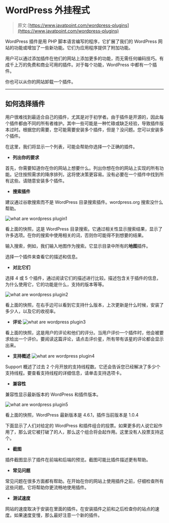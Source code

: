 # WordPress 外挂程式

> 原文:[https://www.javatpoint.com/wordpress-plugins](https://www.javatpoint.com/wordpress-plugins)

WordPress 插件是用 PHP 脚本语言编写的程序，它扩展了我们的 WordPress 网站的功能或增加了一些新功能。它们为应用程序提供了附加功能。

用户可以通过添加插件在他们的网站上添加更多的功能，而无需任何编码技巧。有成千上万的免费和商业可用的插件。对于每个功能，WordPress 中都有一个插件。

你也可以从你的网站卸载一个插件。

* * *

## 如何选择插件

用户很难找到最适合自己的插件，尤其是对于初学者。由于插件是开源的，因此每个插件都由不同的所有者维护。其中一些可能是一种忙碌或缺乏经验，导致插件版本过时。根据您的需要，您可能需要安装多个插件，但是？没问题。您可以安装多个插件。

在这里，我们将显示一个列表，可能会帮助你选择一个正确的插件。

*   **列出你的要求**

首先，你需要知道你在你的网站上想要什么。列出你想在你的网站上实现的所有功能。记住按照需求的降序排列，这将使决策更容易。没有必要在一个插件中找到所有这些。请随意安装多个插件。

*   **搜索插件**

建议通过谷歌搜索而不是 WordPress 目录搜索插件。wordpress.org 搜索没什么帮助。

![what are wordpress plugin1](../Images/59986ed4d14119e09d09fe9f952ee37f.png)

看上面的快照，这是 WordPress 目录搜索。它通过相关性显示搜索结果，显示了许多选项。在你的搜索中使用相关的词，否则你可能得不到想要的结果。

输入搜索，例如，我们输入地图作为搜索。它显示目录中所有的**地图**插件。

选择一个插件来查看它的描述和信息。

*   **对比它们**

选择 4 或 5 个插件，通过阅读它们的描述进行比较。描述包含关于插件的信息，为什么使用它，它的功能是什么，支持的版本等等。

![what are wordpress plugin2](../Images/97f09adf2ed957c761cd2f3354204c4c.png)

看上面的快照，在右手边可以看到它支持什么版本，上次更新是什么时候，安装了多少人，以及它的收视率。

*   **评论**
![what are wordpress plugin3](../Images/55d91ff92b8085e7b18ee67faa49662d.png)

看上面的快照，这是用户的评论和他们的评分。当用户评价一个插件时，他会被要求给出一个评价。要阅读这篇评论，请点击评价星，所有带有该星的评论都会显示出来。

*   **支持概述**
![what are wordpress plugin4](../Images/891e73bdba2f988234708b5233b8a300.png)

Support 概述了过去 2 个月开放的支持线程数。它还会告诉您已经解决了多少个支持线程。要查看支持线程的详细信息，请单击支持选项卡。

*   **兼容性**

兼容性显示最新版本的 WordPress 和插件版本。

![what are wordpress plugin5](../Images/d2c4037b0667b0b63409767facf749b2.png)

看上面的快照，WordPress 最新版本是 4.6.1，插件当前版本是 1.0.4

下面显示了人们对给定的 WordPress 和插件组合的投票。如果更多的人说它起作用了，那么说它被打破了的人，那么这个组合将会起作用。这里没有人投票支持这个。

*   **截图**

插件截图显示了插件在前端和后端的预览。截图可能比插件描述更有帮助。

*   **常见问题**

常见问题在很多方面都有帮助。在开始在你的网站上使用插件之前，仔细检查所有这些问题。它将帮助你更流畅地使用插件。

*   **测试速度**

网站的速度取决于安装在里面的插件。在安装插件之前和之后检查你的站点的速度。如果速度变慢，那么最好注意一个新的插件。